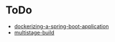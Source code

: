 # ToDo
+ [dockerizing-a-spring-boot-application](https://dzone.com/articles/dockerizing-a-spring-boot-application)
+ [multistage-build](https://docs.docker.com/develop/develop-images/multistage-build/)